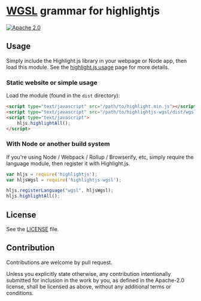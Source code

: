 # [WGSL](https://www.w3.org/TR/WGSL/) grammar for highlightjs

[![Apache 2.0](https://img.shields.io/badge/license-Apache-blue.svg)](#license)

## Usage

Simply include the Highlight.js library in your webpage or Node app, then load this module.
See the [highlight.js usage](https://github.com/highlightjs/highlight.js#basic-usage) page
for more details.

### Static website or simple usage

Load the module (found in the `dist` directory):

```html
<script type="text/javascript" src="/path/to/highlight.min.js"></script>
<script type="text/javascript" src="/path/to/highlightjs-wgsl/dist/wgsl.min.js"></script>
<script type="text/javascript">
	hljs.highlightAll();
</script>
```

### With Node or another build system

If you're using Node / Webpack / Rollup / Browserify, etc, simply require the language
module, then register it with Highlight.js.

```javascript
var hljs = require('highlightjs');
var hljsWgsl = require('highlightjs-wgsl');

hljs.registerLanguage("wgsl", hljsWgsl);
hljs.highlightAll();
```

## License

See the [LICENSE](/LICENSE.md) file.

## Contribution

Contributions are welcome by pull request.

Unless you explicitly state otherwise, any contribution intentionally submitted
for inclusion in the work by you, as defined in the Apache-2.0 license, shall be
licensed as above, without any additional terms or conditions.
